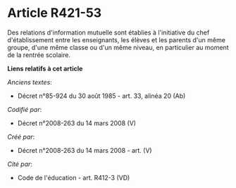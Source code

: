 # Article R421-53

Des relations d'information mutuelle sont établies à l'initiative du chef d'établissement entre les enseignants, les élèves
et les parents d'un même groupe, d'une même classe ou d'un même niveau, en particulier au moment de la rentrée scolaire.

**Liens relatifs à cet article**

_Anciens textes_:

  - Décret n°85-924 du 30 août 1985 - art. 33, alinéa 20 (Ab)

_Codifié par_:

  - Décret n°2008-263 du 14 mars 2008 (V)

_Créé par_:

  - Décret n°2008-263 du 14 mars 2008 - art. (V)

_Cité par_:

  - Code de l'éducation - art. R412-3 (VD)
